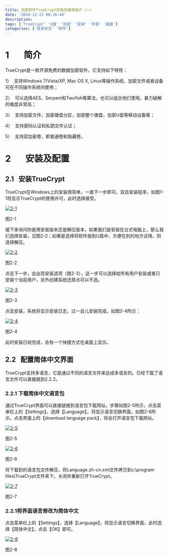 ```yaml
---
title: 加密软件TrueCrypt安装及使用简介（一）
date: '2010-12-21 08:16:40'
description: 
tags: ['TrueCrypt' 'U盘' '加密' '安装' '开源' '磁盘']
categories: ['信息安全' '软件']
---
```


# **1       简介**

TrueCrypt是一款开源免费的数据加密软件，它支持如下特性：

1）  支持Windows 7/Vista/XP, Mac OS X, Linux等操作系统，加密文件或者设备可在不同操作系统间使用；

2）  可以选择AES、Serpent和Twofish等算法，也可以组合他们使用，暴力破解的难度非常高；

3）  支持加密文件，加密硬盘分区，加密整个硬盘，加密U盘等移动设备等；

4）  支持密码认证和私钥文件认证；

5）  支持双加密卷，即普通卷和隐藏卷。

# 2       安装及配置

## 2.1   安装TrueCrypt

TrueCrypt在Windows上的安装很简单，一直下一步即可。双击安装程序，如图1-1将显示TrueCrypt的使用许可，此时选择接受。

[![2-1](http://www.lunny.info/wp-content/uploads/2010/12/2-1.jpg "2-1")](http://www.lunny.info/wp-content/uploads/2010/12/2-1.jpg)

图2-1




接下来询问你是用安装版本还是解压版本，如果我们是安装在台式电脑上，那么我们选择安装，见图2-2；如果是选择将软件放到U盘中，方便在别的地方试用，则选择解压。

[![2-2](http://www.lunny.info/wp-content/uploads/2010/12/2-2.jpg "2-2")](http://www.lunny.info/wp-content/uploads/2010/12/2-2.jpg)

图2-2

点击下一步，会出现安装选项（图2-3），这一步可以选择给所有用户安装或者只安装个当前用户，另外创建系统还原点可以不选。

[![2-3](http://www.lunny.info/wp-content/uploads/2010/12/2-3.jpg "2-3")](http://www.lunny.info/wp-content/uploads/2010/12/2-3.jpg)

图2-3

点击安装，系统将显示安装日志，过一会儿安装完成，如图2-4所示：

[![2-4](http://www.lunny.info/wp-content/uploads/2010/12/2-4.jpg "2-4")](http://www.lunny.info/wp-content/uploads/2010/12/2-4.jpg)

图2-4

此时安装已经完成，会有一个快捷方式在桌面上显示。

## 2.2   配置简体中文界面

TrueCrypt支持多语言，它是通过不同的语言文件来达成多语言的。已经下载了语言文件可以直接跳到2.2.2。

### 2.2.1 下载简体中文语言包

通过TrueCrypt界面可以直接链接到语言包下载网址，步骤如图2-5所示，点击菜单栏上的【Settings】，选择【Language】，将显示语言切换界面，如图2-6所示。点击界面上的【download language pack】，将会打开语言包下载网址。

[![2-5](http://www.lunny.info/wp-content/uploads/2010/12/2-5.jpg "2-5")](http://www.lunny.info/wp-content/uploads/2010/12/2-5.jpg)

图2-5

[![2-6](http://www.lunny.info/wp-content/uploads/2010/12/2-6.jpg "2-6")](http://www.lunny.info/wp-content/uploads/2010/12/2-6.jpg)

图2-6

将下载到的语言包文件解压，将Language.zh-cn.xml文件拷贝到c:\program files\TrueCrypt文件夹下。关闭并重新打开TrueCrypt。

[![2-7](http://www.lunny.info/wp-content/uploads/2010/12/2-7.jpg "2-7")](http://www.lunny.info/wp-content/uploads/2010/12/2-7.jpg)

图2-7

### 2.2.1将界面语言修改为简体中文

点击菜单栏上的【Settings】，选择【Language】，将显示语言切换界面，此时选择【简体中文】，点击【OK】即可。

[![2-8](http://www.lunny.info/wp-content/uploads/2010/12/2-8.jpg "2-8")](http://www.lunny.info/wp-content/uploads/2010/12/2-8.jpg)

图2-8
